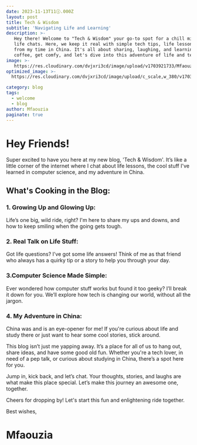 ```yaml
---
date: 2023-11-13T11🕧.000Z
layout: post
title: Tech & Wisdom
subtitle: 'Navigating Life and Learning'
description: >-
   Hey there! Welcome to "Tech & Wisdom" your go-to spot for a chill mix of tech talk and 
   life chats. Here, we keep it real with simple tech tips, life lessons, andcool stories 
   from my time in China. It's all about sharing, laughing, and learning together. So, grab a 
   coffee, get comfy, and let's dive into this adventure of life and tech, one post at a time!
image: >-  
   https://res.cloudinary.com/dvjxri3cd/image/upload/v1703921733/Mfaouzia/uwxesiex0v0npoogzvdb.jpg
optimized_image: >-
  https://res.cloudinary.com/dvjxri3cd/image/upload/c_scale,w_380/v1703921733/Mfaouzia/uwxesiex0v0npoogzvdb.jpg

category: blog
tags:
  - welcome
  - blog 
author: Mfaouzia
paginate: true
---
```

# Hey Friends!
Super excited to have you here at my new blog, 'Tech & Wisdom'. It’s like a little corner of the internet where I chat about life lessons, the cool stuff I've learned in computer science, and my adventure in China.

## What's Cooking in the Blog:

### 1. Growing Up and Glowing Up: 
Life’s one big, wild ride, right? I'm here to share my ups and downs, and how to keep smiling when the going gets tough.

### 2. Real Talk on Life Stuff: 
Got life questions? I’ve got some life answers! Think of me as that friend who always has a quirky tip or a story to help you through your day.

### 3.Computer Science Made Simple: 
Ever wondered how computer stuff works but found it too geeky? I’ll break it down for you. We’ll explore how tech is changing our world, without all the jargon.

### 4. My Adventure in China: 
China was and is an eye-opener for me! If you're curious about life and study there or just want to hear some cool stories, stick around.

This blog isn’t just me yapping away. It’s a place for all of us to hang out, share ideas, and have some good old fun. Whether you're a tech lover, in need of a pep talk, or curious about studying in China, there’s a spot here for you.

Jump in, kick back, and let’s chat. Your thoughts, stories, and laughs are what make this place special. Let’s make this journey an awesome one, together.

Cheers for dropping by! Let's start this fun and enlightening ride together.

Best wishes,

# Mfaouzia


